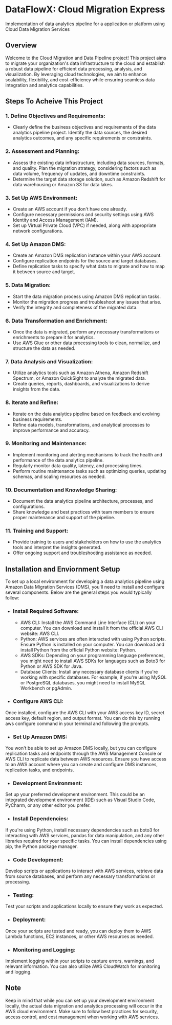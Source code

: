 # DataFlowX: Cloud Migration Express
Implementation of data analytics pipeline for a application or platform using Cloud Data Migration Services

## Overview
Welcome to the Cloud Migration and Data Pipeline project! This project aims to migrate your organization's data infrastructure to the cloud and establish a robust data pipeline for efficient data processing, analysis, and visualization. By leveraging cloud technologies, we aim to enhance scalability, flexibility, and cost-efficiency while ensuring seamless data integration and analytics capabilities.
## Steps To Acheive This Project
### 1. Define Objectives and Requirements:

- Clearly define the business objectives and requirements of the data analytics pipeline project. Identify the data sources, the desired analytics outcomes, and any specific requirements or constraints.
### 2. Assessment and Planning:

- Assess the existing data infrastructure, including data sources, formats, and quality. Plan the migration strategy, considering factors such as data volume, frequency of updates, and downtime constraints.
- Determine the target data storage solution, such as Amazon Redshift for data warehousing or Amazon S3 for data lakes.
### 3. Set Up AWS Environment:

- Create an AWS account if you don't have one already.
- Configure necessary permissions and security settings using AWS Identity and Access Management (IAM).
- Set up Virtual Private Cloud (VPC) if needed, along with appropriate network configurations.
### 4. Set Up Amazon DMS:

- Create an Amazon DMS replication instance within your AWS account.
- Configure replication endpoints for the source and target databases.
- Define replication tasks to specify what data to migrate and how to map it between source and target.
### 5. Data Migration:

- Start the data migration process using Amazon DMS replication tasks.
- Monitor the migration progress and troubleshoot any issues that arise.
- Verify the integrity and completeness of the migrated data.
### 6. Data Transformation and Enrichment:

- Once the data is migrated, perform any necessary transformations or enrichments to prepare it for analytics.
- Use AWS Glue or other data processing tools to clean, normalize, and structure the data as needed.
### 7. Data Analysis and Visualization:

- Utilize analytics tools such as Amazon Athena, Amazon Redshift Spectrum, or Amazon QuickSight to analyze the migrated data.
- Create queries, reports, dashboards, and visualizations to derive insights from the data.
### 8. Iterate and Refine:

- Iterate on the data analytics pipeline based on feedback and evolving business requirements.
- Refine data models, transformations, and analytical processes to improve performance and accuracy.
### 9. Monitoring and Maintenance:

- Implement monitoring and alerting mechanisms to track the health and performance of the data analytics pipeline.
- Regularly monitor data quality, latency, and processing times.
- Perform routine maintenance tasks such as optimizing queries, updating schemas, and scaling resources as needed.
### 10. Documentation and Knowledge Sharing:

- Document the data analytics pipeline architecture, processes, and configurations.
- Share knowledge and best practices with team members to ensure proper maintenance and support of the pipeline.
### 11. Training and Support:

- Provide training to users and stakeholders on how to use the analytics tools and interpret the insights generated.
- Offer ongoing support and troubleshooting assistance as needed.


## Installation and Enviornment Setup

To set up a local environment for developing a data analytics pipeline using Amazon Data Migration Services (DMS), you'll need to install and configure several components. Below are the general steps you would typically follow:

- ### Install Required Software:

    - AWS CLI: Install the AWS Command Line Interface (CLI) on your computer. You can download and install it from the official AWS   CLI website: AWS CLI.
    - Python: AWS services are often interacted with using Python scripts. Ensure Python is installed on your computer. You can download and install Python from the official Python website: Python.
    - AWS SDKs: Depending on your programming language preferences, you might need to install AWS SDKs for languages such as Boto3 for Python or AWS SDK for Java.
    - Database Clients: Install any necessary database clients if you're working with specific databases. For example, if you're using MySQL or PostgreSQL databases, you might need to install MySQL Workbench or pgAdmin.
- ### Configure AWS CLI:

Once installed, configure the AWS CLI with your AWS access key ID, secret access key, default region, and output format. You can do this by running aws configure command in your terminal and following the prompts.

- ### Set Up Amazon DMS:

You won't be able to set up Amazon DMS locally, but you can configure replication tasks and endpoints through the AWS Management Console or AWS CLI to replicate data between AWS resources.
Ensure you have access to an AWS account where you can create and configure DMS instances, replication tasks, and endpoints.
- ### Development Environment:

Set up your preferred development environment. This could be an integrated development environment (IDE) such as Visual Studio Code, PyCharm, or any other editor you prefer.
- ### Install Dependencies:

If you're using Python, install necessary dependencies such as boto3 for interacting with AWS services, pandas for data manipulation, and any other libraries required for your specific tasks. You can install dependencies using pip, the Python package manager.
- ### Code Development:

Develop scripts or applications to interact with AWS services, retrieve data from source databases, and perform any necessary transformations or processing.
- ### Testing:

Test your scripts and applications locally to ensure they work as expected.
- ### Deployment:

Once your scripts are tested and ready, you can deploy them to AWS Lambda functions, EC2 instances, or other AWS resources as needed.
- ### Monitoring and Logging:

Implement logging within your scripts to capture errors, warnings, and relevant information. You can also utilize AWS CloudWatch for monitoring and logging.


## Note
Keep in mind that while you can set up your development environment locally, the actual data migration and analytics processing will occur in the AWS cloud environment. Make sure to follow best practices for security, access control, and cost management when working with AWS services.
